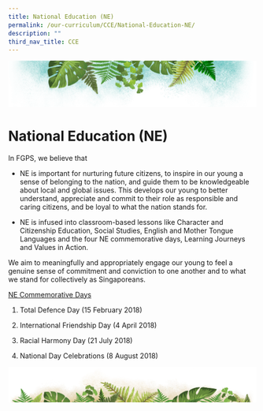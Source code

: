 ```yaml
---
title: National Education (NE)
permalink: /our-curriculum/CCE/National-Education-NE/
description: ""
third_nav_title: CCE
---
```

![](/images/Banner.png)

# **National Education (NE)**

In FGPS, we believe that

*   NE is important for nurturing future citizens, to inspire in our young a sense of belonging to the nation, and guide them to be knowledgeable about local and global issues. This develops our young to better understand, appreciate and commit to their role as responsible and caring citizens, and be loyal to what the nation stands for.   
    
*   NE is infused into classroom-based lessons like Character and Citizenship Education, Social Studies, English and Mother Tongue Languages and the four NE commemorative days, Learning Journeys and Values in Action.   
    

  

We aim to meaningfully and appropriately engage our young to feel a genuine sense of commitment and conviction to one another and to what we stand for collectively as Singaporeans.

  

<u>NE Commemorative Days</u>

1) Total Defence Day (15 February 2018)

2) International Friendship Day (4 April 2018)

3) Racial Harmony Day (21 July 2018)

4) National Day Celebrations (8 August 2018)

![](/images/bg-bottom.png)
